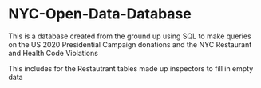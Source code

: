 # NYC-Open-Data-Database
This is a database created from the ground up using SQL to make queries on the US 2020 Presidential Campaign donations and the NYC Restaurant and Health Code Violations 

This includes for the Restautrant tables made up inspectors to fill in empty data

